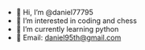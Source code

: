 - 👋 Hi, I’m @daniel77795
- 👀 I’m interested in coding and chess
- 🌱 I’m currently learning python
- 📧 Email: daniel95th@gmail.com

<!---
daniel77795/daniel77795 is a ✨ special ✨ repository because its `README.md` (this file) appears on your GitHub profile.
You can click the Preview link to take a look at your changes.
--->
